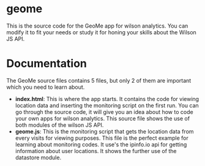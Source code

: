 geome
=====

<p>This is the source code for the GeoMe app for wilson analytics. You can modify it to fit your needs or study it for honing your skills about the Wilson JS API.</p>

<h1>Documentation</h1>
<p>The GeoMe source files contains 5 files, but only 2 of them are important which you need to learn about.</p>

<ul>
<li><b>index.html</b>: This is where the app starts. It contains the code for viewing location data and inserting the monitoring script on the first run. You can go through the source code, it will give you an idea about how to code your own apps for wilson analytics. This source file shows the use of both modules of the wilson JS API.</li>
<li><b>geome.js</b>: This is the monitoring script that gets the location data from every visits for viewing purposes. This file is the perfect example for learning about monitoring codes. It use's the ipinfo.io api for getting information about user locations. It shows the further use of the datastore module.</li>
</ul>
